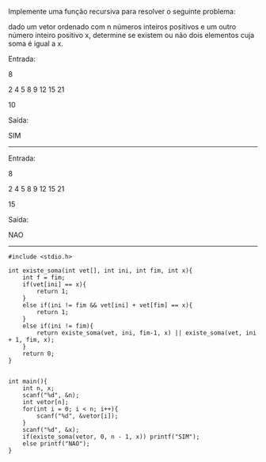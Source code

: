 Implemente uma função recursiva para resolver o seguinte problema:

dado um vetor ordenado com n números inteiros positivos e um outro número inteiro positivo x, determine se existem ou não dois elementos cuja soma é igual a x.

Entrada:

8

2 4 5 8 9 12 15 21

10


Saída:

SIM

---------
Entrada:

8

2 4 5 8 9 12 15 21

15


Saída:

NAO

---------
```
#include <stdio.h>

int existe_soma(int vet[], int ini, int fim, int x){
    int f = fim;
    if(vet[ini] == x){
        return 1;
    }
    else if(ini != fim && vet[ini] + vet[fim] == x){
        return 1;
    }
    else if(ini != fim){
        return existe_soma(vet, ini, fim-1, x) || existe_soma(vet, ini + 1, fim, x);
    }
    return 0;
}


int main(){
    int n, x;
    scanf("%d", &n);
    int vetor[n];
    for(int i = 0; i < n; i++){
        scanf("%d", &vetor[i]);
    }
    scanf("%d", &x);
    if(existe_soma(vetor, 0, n - 1, x)) printf("SIM");
    else printf("NAO");
}
```
